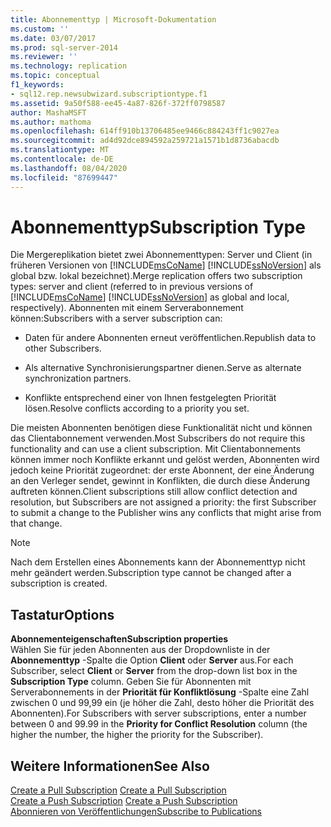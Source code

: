 ```yaml
---
title: Abonnementtyp | Microsoft-Dokumentation
ms.custom: ''
ms.date: 03/07/2017
ms.prod: sql-server-2014
ms.reviewer: ''
ms.technology: replication
ms.topic: conceptual
f1_keywords:
- sql12.rep.newsubwizard.subscriptiontype.f1
ms.assetid: 9a50f588-ee45-4a87-826f-372ff0798587
author: MashaMSFT
ms.author: mathoma
ms.openlocfilehash: 614ff910b13706485ee9466c884243ff1c9027ea
ms.sourcegitcommit: ad4d92dce894592a259721a1571b1d8736abacdb
ms.translationtype: MT
ms.contentlocale: de-DE
ms.lasthandoff: 08/04/2020
ms.locfileid: "87699447"
---
```

# <a name="subscription-type"></a><span data-ttu-id="b4d38-102">Abonnementtyp</span><span class="sxs-lookup"><span data-stu-id="b4d38-102">Subscription Type</span></span>
  <span data-ttu-id="b4d38-103">Die Mergereplikation bietet zwei Abonnementtypen: Server und Client (in früheren Versionen von [!INCLUDE[msCoName](../../includes/msconame-md.md)] [!INCLUDE[ssNoVersion](../../includes/ssnoversion-md.md)] als global bzw. lokal bezeichnet).</span><span class="sxs-lookup"><span data-stu-id="b4d38-103">Merge replication offers two subscription types: server and client (referred to in previous versions of [!INCLUDE[msCoName](../../includes/msconame-md.md)] [!INCLUDE[ssNoVersion](../../includes/ssnoversion-md.md)] as global and local, respectively).</span></span> <span data-ttu-id="b4d38-104">Abonnenten mit einem Serverabonnement können:</span><span class="sxs-lookup"><span data-stu-id="b4d38-104">Subscribers with a server subscription can:</span></span>  
  
-   <span data-ttu-id="b4d38-105">Daten für andere Abonnenten erneut veröffentlichen.</span><span class="sxs-lookup"><span data-stu-id="b4d38-105">Republish data to other Subscribers.</span></span>  
  
-   <span data-ttu-id="b4d38-106">Als alternative Synchronisierungspartner dienen.</span><span class="sxs-lookup"><span data-stu-id="b4d38-106">Serve as alternate synchronization partners.</span></span>  
  
-   <span data-ttu-id="b4d38-107">Konflikte entsprechend einer von Ihnen festgelegten Priorität lösen.</span><span class="sxs-lookup"><span data-stu-id="b4d38-107">Resolve conflicts according to a priority you set.</span></span>  
  
 <span data-ttu-id="b4d38-108">Die meisten Abonnenten benötigen diese Funktionalität nicht und können das Clientabonnement verwenden.</span><span class="sxs-lookup"><span data-stu-id="b4d38-108">Most Subscribers do not require this functionality and can use a client subscription.</span></span> <span data-ttu-id="b4d38-109">Mit Clientabonnements können immer noch Konflikte erkannt und gelöst werden, Abonnenten wird jedoch keine Priorität zugeordnet: der erste Abonnent, der eine Änderung an den Verleger sendet, gewinnt in Konflikten, die durch diese Änderung auftreten können.</span><span class="sxs-lookup"><span data-stu-id="b4d38-109">Client subscriptions still allow conflict detection and resolution, but Subscribers are not assigned a priority: the first Subscriber to submit a change to the Publisher wins any conflicts that might arise from that change.</span></span>  
  
> [!NOTE]  
>  <span data-ttu-id="b4d38-110">Nach dem Erstellen eines Abonnements kann der Abonnementtyp nicht mehr geändert werden.</span><span class="sxs-lookup"><span data-stu-id="b4d38-110">Subscription type cannot be changed after a subscription is created.</span></span>  
  
## <a name="options"></a><span data-ttu-id="b4d38-111">Tastatur</span><span class="sxs-lookup"><span data-stu-id="b4d38-111">Options</span></span>  
 <span data-ttu-id="b4d38-112">**Abonnementeigenschaften**</span><span class="sxs-lookup"><span data-stu-id="b4d38-112">**Subscription properties**</span></span>  
 <span data-ttu-id="b4d38-113">Wählen Sie für jeden Abonnenten aus der Dropdownliste in der **Abonnementtyp** -Spalte die Option **Client** oder **Server** aus.</span><span class="sxs-lookup"><span data-stu-id="b4d38-113">For each Subscriber, select **Client** or **Server** from the drop-down list box in the **Subscription Type** column.</span></span> <span data-ttu-id="b4d38-114">Geben Sie für Abonnenten mit Serverabonnements in der **Priorität für Konfliktlösung** -Spalte eine Zahl zwischen 0 und 99,99 ein (je höher die Zahl, desto höher die Priorität des Abonnenten).</span><span class="sxs-lookup"><span data-stu-id="b4d38-114">For Subscribers with server subscriptions, enter a number between 0 and 99.99 in the **Priority for Conflict Resolution** column (the higher the number, the higher the priority for the Subscriber).</span></span>  
  
## <a name="see-also"></a><span data-ttu-id="b4d38-115">Weitere Informationen</span><span class="sxs-lookup"><span data-stu-id="b4d38-115">See Also</span></span>  
 <span data-ttu-id="b4d38-116">[Create a Pull Subscription](create-a-pull-subscription.md) </span><span class="sxs-lookup"><span data-stu-id="b4d38-116">[Create a Pull Subscription](create-a-pull-subscription.md) </span></span>  
 <span data-ttu-id="b4d38-117">[Create a Push Subscription](create-a-push-subscription.md) </span><span class="sxs-lookup"><span data-stu-id="b4d38-117">[Create a Push Subscription](create-a-push-subscription.md) </span></span>  
 [<span data-ttu-id="b4d38-118">Abonnieren von Veröffentlichungen</span><span class="sxs-lookup"><span data-stu-id="b4d38-118">Subscribe to Publications</span></span>](subscribe-to-publications.md)  
  
  
